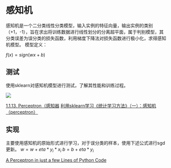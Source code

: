 # 感知机

感知机是一个二分类线性分类模型，输入实例的特征向量，输出实例的类别（+1，-1），旨在求出将训练数据进行线性划分的分离超平面，属于判别模型，其分类误差为误分类的损失函数，利用梯度下降法对损失函数进行极小化，求得感知机模型。
模型定义：

$f(x)=sign(wx+b)$

## 测试

使用sklearn对感知机模型进行测试，了解其性能和训练过程。

![](http://chenguanfuqq.gitee.io/tuquan/img_2018_3/perceptron_sklearn.png)

[1.1.13. Perceptron（感知器](http://sklearn.apachecn.org/cn/0.19.0/modules/linear_model.html#perceptron)
[利用sklearn学习《统计学习方法》（一）：感知机（perceptron）](https://zhuanlan.zhihu.com/p/27152953)

## 实现

主要使用感知机的原始形式进行学习，对于误分类的样本，使用下述公式进行sgd更新。
$w=w+eta*y_i*x_i$
$b=b+eta*y_i$

[A Perceptron in just a few Lines of Python Code](https://maviccprp.github.io/a-perceptron-in-just-a-few-lines-of-python-code/)
